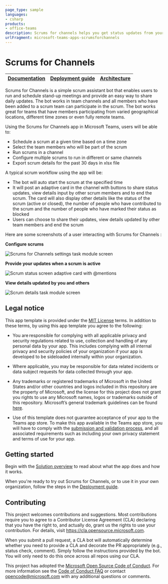 ```yaml
---
page_type: sample
languages:
- csharp
products:
- office-teams
description: Scrums for channels helps you get status updates from your team in channel scope
urlFragment: microsoft-teams-apps-scrumsforchannels
---
```


# Scrums for Channels

| [Documentation](https://github.com/OfficeDev/microsoft-teams-apps-scrumsforchannels/wiki/Home) | [Deployment guide](https://github.com/OfficeDev/microsoft-teams-apps-scrumsforchannels/wiki/Deployment-Guide) | [Architecture](https://github.com/OfficeDev/microsoft-teams-apps-scrumsforchannels/wiki/Solution-Overview) |
| ---- | ---- | ---- |

Scrums for Channels is a simple scrum assistant bot that enables users to run and schedule stand-up meetings and provide an easy way to share daily updates. The bot works in team channels and all members who have been added to a scrum team can participate in the scrum.
The bot works great for teams that have members participating from varied geographical locations, different time zones or even fully remote teams. 

Using the Scrums for Channels app in Microsoft Teams, users will be able to:
 -  Schedule a scrum at a given time based on a time zone 
 -  Select the team members who will be part of the scrum
 -  Run scrums in a channel
 -  Configure multiple scrums to run in different or same channels
 -  Export scrum details for the past 30 days in xlsx file

A typical scrum workflow using the app will be:
 - The bot will auto start the scrum at the specified time
 - It will post an adaptive card in the channel with buttons to share status updates, view details input by other scrum members and to end the scrum. The card will also display other details like the status of the scrum (active or closed), the number of people who have contributed to the scrum and  the number of people who have marked their status as blocked
 - Users can choose to share their updates, view details updated by other team members and end the scrum

Here are some screenshots of a user interacting with Scrums for Channels :

**Configure scrums**

![Scrums for Channels settings task module screen](https://github.com/OfficeDev/microsoft-teams-apps-scrumsforchannels/wiki/Images/SettingsScreen.png)

**Provide your updates when a scrum is active**

![Scrum status screen adaptive card with @mentions](https://github.com/OfficeDev/microsoft-teams-apps-scrumsforchannels/wiki/Images/ScrumStatus.png)


**View details updated by you and others**

![Scrum details task module screen](https://github.com/OfficeDev/microsoft-teams-apps-scrumsforchannels/wiki/Images/ScrumDetails.png)

## Legal notice

This app template is provided under the [MIT License](https://github.com/OfficeDev/microsoft-teams-apps-scrumsforchannels/blob/master/LICENSE) terms.  In addition to these terms, by using this app template you agree to the following:

-	You are responsible for complying with all applicable privacy and security regulations related to use, collection and handling of any personal data by your app.  This includes complying with all internal privacy and security policies of your organization if your app is developed to be sideloaded internally within your organization.

-	Where applicable, you may be responsible for data related incidents or data subject requests for data collected through your app.

-	Any trademarks or registered trademarks of Microsoft in the United States and/or other countries and logos included in this repository are the property of Microsoft, and the license for this project does not grant you rights to use any Microsoft names, logos or trademarks outside of this repository.  Microsoft’s general trademark guidelines can be found [here](https://www.microsoft.com/en-us/legal/intellectualproperty/trademarks/usage/general.aspx).

-	Use of this template does not guarantee acceptance of your app to the Teams app store.  To make this app available in the Teams app store, you will have to comply with the [submission and validation process](https://docs.microsoft.com/en-us/microsoftteams/platform/concepts/deploy-and-publish/appsource/publish), and all associated requirements such as including your own privacy statement and terms of use for your app.

## Getting started

Begin with the [Solution overview](https://github.com/OfficeDev/microsoft-teams-apps-scrumsforchannels/wiki/Solution-overview) to read about what the app does and how it works.

When you're ready to try out Scrums for Channels, or to use it in your own organization, follow the steps in the [Deployment guide](https://github.com/OfficeDev/microsoft-teams-apps-scrumsforchannels/wiki/Deployment-Guide).

## Contributing

This project welcomes contributions and suggestions.  Most contributions require you to agree to a
Contributor License Agreement (CLA) declaring that you have the right to, and actually do, grant us
the rights to use your contribution. For details, visit https://cla.opensource.microsoft.com.

When you submit a pull request, a CLA bot will automatically determine whether you need to provide
a CLA and decorate the PR appropriately (e.g., status check, comment). Simply follow the instructions
provided by the bot. You will only need to do this once across all repos using our CLA.

This project has adopted the [Microsoft Open Source Code of Conduct](https://opensource.microsoft.com/codeofconduct/).
For more information see the [Code of Conduct FAQ](https://opensource.microsoft.com/codeofconduct/faq/) or
contact [opencode@microsoft.com](mailto:opencode@microsoft.com) with any additional questions or comments.
